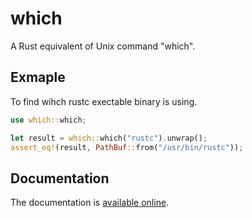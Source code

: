 # which

A Rust equivalent of Unix command "which".

## Exmaple

To find wihch rustc exectable binary is using.

``` rust
use which::which;

let result = which::which("rustc").unwrap();
assert_eq!(result, PathBuf::from("/usr/bin/rustc"));

```

## Documentation

The documentation is [available online](http://fangyuanziti.github.io/which-rs/which/).